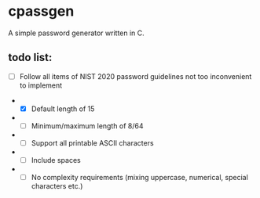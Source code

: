 # cpassgen
A simple password generator written in C.

## todo list:
- [ ] Follow all items of NIST 2020 password guidelines not too inconvenient to implement
- - [x] Default length of 15
- - [ ] Minimum/maximum length of 8/64
- - [ ] Support all printable ASCII characters
- - [ ] Include spaces
- - [ ] No complexity requirements (mixing uppercase, numerical, special characters etc.)